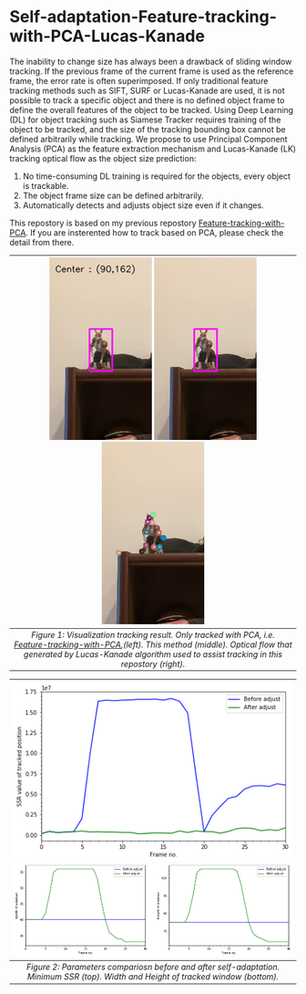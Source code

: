 # Self-adaptation-Feature-tracking-with-PCA-Lucas-Kanade
The inability to change size has always been a drawback of sliding window tracking. If the previous frame of the current frame is used as the reference frame, the error rate is often superimposed. If only traditional feature tracking methods such as SIFT, SURF or Lucas-Kanade are used, it is not possible to track a specific object and there is no defined object frame to define the overall features of the object to be tracked. Using Deep Learning (DL) for object tracking such as Siamese Tracker requires training of the object to be tracked, and the size of the tracking bounding box cannot be defined arbitrarily while tracking. We propose to use Principal Component Analysis (PCA) as the feature extraction mechanism and Lucas-Kanade (LK) tracking optical flow as the object size prediction: 

1. No time-consuming DL training is required for the objects, every object is trackable. 
2. The object frame size can be defined arbitrarily. 
3. Automatically detects and adjusts object size even if it changes.

This repostory is based on my previous repostory [Feature-tracking-with-PCA](https://github.com/JacobChen1998/Feature-tracking-with-PCA).
If you are insterented how to track based on PCA, please check the detail from there.

<!-- ![tracked_result_before_adjust](https://github.com/JacobChen1998/Self-adaptation-Feature-tracking-with-PCA-Lucas-Kanade/blob/main/tracked_result_before_adjust.gif)
![tracked_result_after_adjust](https://github.com/JacobChen1998/Self-adaptation-Feature-tracking-with-PCA-Lucas-Kanade/blob/main/tracked_result_after_adjust.gif)
![optical_flow_LK](https://github.com/JacobChen1998/Self-adaptation-Feature-tracking-with-PCA-Lucas-Kanade/blob/main/LK_result_kangaroo2_ref_firstframe.gif) -->

| ![ssr_comparison.png](https://github.com/JacobChen1998/Self-adaptation-Feature-tracking-with-PCA-Lucas-Kanade/blob/main/tracked_result_before_adjust.gif) ![tracked_result_after_adjust.png](https://github.com/JacobChen1998/Self-adaptation-Feature-tracking-with-PCA-Lucas-Kanade/blob/main/tracked_result_after_adjust.gif) ![optical_flow_LK.png](https://github.com/JacobChen1998/Self-adaptation-Feature-tracking-with-PCA-Lucas-Kanade/blob/main/LK_result_kangaroo2_ref_firstframe.gif) | 
|:--:| 
| *Figure 1: Visualization tracking result. Only tracked with PCA, i.e. [Feature-tracking-with-PCA](https://github.com/JacobChen1998/Feature-tracking-with-PCA),(left). This method (middle). Optical flow that generated by Lucas-Kanade algorithm used to assist tracking in this repostory (right).* |

| ![ssr_comparison.png](https://github.com/JacobChen1998/Feature-tracking-with-PCA/blob/main/ssr_comparison.png) ![width_comparison.png](https://github.com/JacobChen1998/Feature-tracking-with-PCA/blob/main/width_comparison.png) | 
|:--:| 
| *Figure 2: Parameters compariosn before and after self-adaptation. Minimum SSR (top). Width and Height of tracked window (bottom).* |
